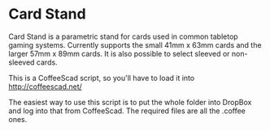 Card Stand
==
Card Stand is a parametric stand for cards used in common tabletop gaming systems.
Currently supports the small 41mm x 63mm cards and the larger 57mm x 89mm cards.
It is also possible to select sleeved or non-sleeved cards.

This is a CoffeeScad script, so you'll have to load it into http://coffeescad.net/

The easiest way to use this script is to put the whole folder into DropBox and log into that from CoffeeScad. The required files are all the .coffee ones.